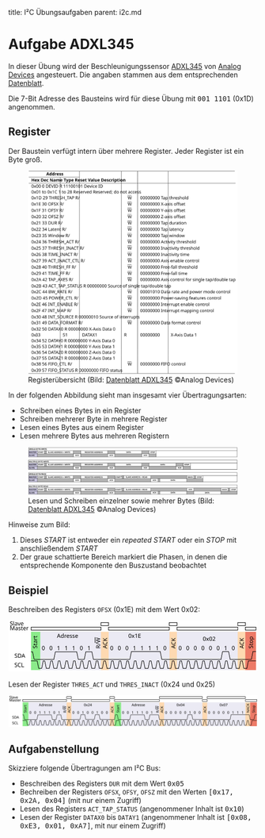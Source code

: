 title: I&sup2;C Übungsaufgaben
parent: i2c.md

# Aufgabe ADXL345
In dieser Übung wird der Beschleunigungssensor [ADXL345](http://www.analog.com/en/products/mems/mems-accelerometers/adxl345.html) von [Analog Devices](http://www.analog.com/) angesteuert. Die angaben stammen aus dem entsprechenden [Datenblatt](http://www.analog.com/media/en/technical-documentation/data-sheets/ADXL345.pdf).

Die 7-Bit Adresse des Bausteins wird für diese Übung mit <samp>001 1101</samp> (0x1D) angenommen.

## Register
Der Baustein verfügt intern über mehrere Register. Jeder Register ist ein Byte groß.
<figure><img src="adxl345_registers.svg"><figcaption>Registerübersicht (Bild: <a href="http://www.analog.com/media/en/technical-documentation/data-sheets/ADXL345.pdf">Datenblatt ADXL345</a> &copy;Analog Devices)</figcaption></figure>

In der folgenden Abbildung sieht man insgesamt vier Übertragungsarten:

* Schreiben eines Bytes in ein Register
* Schreiben mehrerer Byte in mehrere Register
* Lesen eines Bytes aus einem Register
* Lesen mehrere Bytes aus mehreren Registern

<figure><img src="adxl345_overview.svg"><figcaption>Lesen und Schreiben einzelner sowie mehrer Bytes (Bild: <a href="http://www.analog.com/media/en/technical-documentation/data-sheets/ADXL345.pdf">Datenblatt ADXL345</a> &copy;Analog Devices)</figcaption></figure>
Hinweise zum Bild:

1. Dieses *START* ist entweder ein *repeated START* oder ein *STOP* mit anschließendem *START*
2. Der graue schattierte Bereich markiert die Phasen, in denen die entsprechende Komponente den Buszustand beobachtet

## Beispiel

Beschreiben des Registers <code>OFSX</code> (0x1E) mit dem Wert 0x02:

![Schreibe 0x02 auf das Register 0x1E](i2c_write_0x1E_0x02.svg)

Lesen der Register <code>THRES_ACT</code> und <code>THRES_INACT</code> (0x24 und 0x25)

![Lesen der Register 0x24 und 0x25](i2c_read_0x24.svg)

## Aufgabenstellung
Skizziere folgende Übertragungen am I&sup2;C Bus:

* Beschreiben des Registers <code>DUR</code> mit dem Wert <samp>0x05</samp>
* Bechreiben der Registers <code>OFSX</code>, <code>OFSY</code>, <code>OFSZ</code> mit den  Werten <samp>[0x17, 0x2A, 0x04]</samp> (mit nur einem Zugriff)
* Lesen des Registers <code>ACT_TAP_STATUS</code> (angenommener Inhalt ist <samp>0x10</samp>)
* Lesen der Register <code>DATAX0</code> bis <code>DATAY1</code> (angenommener Inhalt ist <samp>[0x08, 0xE3, 0x01, 0xA7]</samp>, mit nur einem Zugriff)
